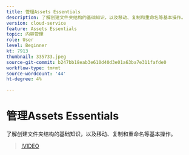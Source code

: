 ```yaml
---
title: 管理Assets Essentials
description: 了解创建文件夹结构的基础知识，以及移动、复制和重命名等基本操作。
version: cloud-service
feature: Assets Essentials
topic: 内容管理
role: User
level: Beginner
kt: 7913
thumbnail: 335733.jpeg
source-git-commit: b247bb18eab3e610d40d3e01a63ba7e311fafde0
workflow-type: tm+mt
source-wordcount: '44'
ht-degree: 4%

---
```



# 管理Assets Essentials

了解创建文件夹结构的基础知识，以及移动、复制和重命名等基本操作。

>[!VIDEO](https://video.tv.adobe.com/v/335733/?quality=12&learn=on)
